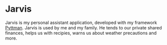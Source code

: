 # Jarvis


Jarvis is my personal assistant application, developed with my framework [Pyttman](https://github.com/dotchetter/pyttman). 
Jarvis is used by me and my family. He tends to our private shared finances, helps us with recipies, warns us about weather 
precautions and more. 
